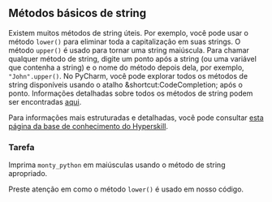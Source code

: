 ## Métodos básicos de string

Existem muitos métodos de string úteis. Por exemplo, você pode usar o método `lower()` para 
eliminar toda a capitalização em suas strings. O método `upper()` é usado para tornar uma string 
maiúscula. Para chamar qualquer método de string, digite um ponto após a string (ou uma variável que contenha 
a string) e o nome do método depois dela, por exemplo, `"John".upper()`. No PyCharm, você pode 
explorar todos os métodos de string disponíveis usando o atalho &shortcut:CodeCompletion; após o ponto. 
Informações detalhadas sobre todos os métodos de string podem ser encontradas <a href="https://docs.python.org/3/library/stdtypes.html#string-methods">aqui</a>.

Para informações mais estruturadas e detalhadas, você pode consultar [esta página da base de conhecimento do Hyperskill](https://hyperskill.org/learn/step/6842?utm_source=jba&utm_medium=jba_courses_links).

### Tarefa
Imprima `monty_python` em maiúsculas usando o método de string apropriado.  

<div class='hint'>Preste atenção em como o método <code>lower()</code> é usado em nosso código.</div>